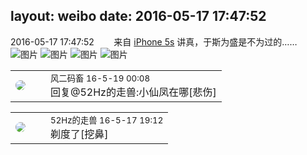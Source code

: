 layout: weibo
date: 2016-05-17 17:47:52
---
<meta name="referrer" content="no-referrer" />

2016-05-17 17:47:52  &nbsp;&nbsp;&nbsp;&nbsp;&nbsp;&nbsp; 来自 <a href="sinaweibo://customweibosource" rel="nofollow">iPhone 5s</a>
讲真，于斯为盛是不为过的…… ​​​
![图片](https://ww4.sinaimg.cn/large/6d2a6003gw1f3yiykn2jhj20qo0zkgyk.jpg)
![图片](https://ww4.sinaimg.cn/large/6d2a6003gw1f3yiyjwlx0j20qo0zkqcx.jpg)
![图片](https://ww3.sinaimg.cn/large/6d2a6003gw1f3yiyln4yzj20zk0qo17l.jpg)
![图片](https://ww1.sinaimg.cn/large/6d2a6003gw1f3yiymz11rj20qo0zkqb7.jpg)

<table style="width: 100%;">
  <tr>
    <td style="width: 40px;"><img style="border-radius:50%" src="https://tva3.sinaimg.cn/crop.0.0.639.639.50/6d2a6003jw8f3idy69w2gj20hs0hrt9g.jpg?KID=imgbed,tva&Expires=1624463426&ssig=5sL6wKuefX"></td>
    <td colspan="2"><small>风二码畜 16-5-19 00:08</small><br/>回复@52Hz的走兽:小仙凤在哪[悲伤]</td>
  </tr>
</table>

<table style="width: 100%;">
  <tr>
    <td style="width: 40px;"><img style="border-radius:50%" src="https://tva4.sinaimg.cn/crop.0.0.180.180.50/8beaf773jw1e8qgp5bmzyj2050050aa8.jpg?KID=imgbed,tva&Expires=1624463426&ssig=G3LRnfgLTI"></td>
    <td colspan="2"><small>52Hz的走兽 16-5-17 19:12</small><br/>剃度了[挖鼻]</td>
  </tr>
</table>
